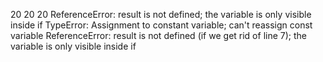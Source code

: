 20
20
20
ReferenceError: result is not defined; the variable is only visible inside if
TypeError: Assignment to constant variable; can't reassign const variable
ReferenceError: result is not defined (if we get rid of line 7); the variable is only visible inside if